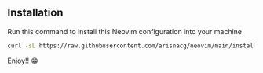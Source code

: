 ## Installation
Run this command to install this Neovim configuration into your machine
```sh
curl -sL https://raw.githubusercontent.com/arisnacg/neovim/main/install.sh | sh
```
Enjoy!! 😁
